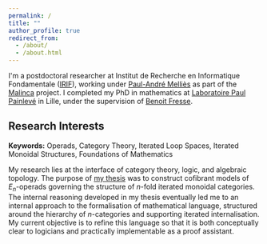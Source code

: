 ```yaml
---
permalink: /
title: ""
author_profile: true
redirect_from: 
  - /about/
  - /about.html
---
```


I'm a postdoctoral researcher at Institut de Recherche en Informatique Fondamentale ([IRIF](https://www.irif.fr/index)), working under [Paul-André Melliès](https://www.irif.fr/~mellies/) as part of the [Malinca](https://malinca.gitlabpages.inria.fr/malinca.gitlab.io/index.html) project. I completed my PhD in mathematics at [Laboratoire Paul Painlevé](https://math.univ-lille.fr) in Lille, under the supervision of [Benoit Fresse](https://pro.univ-lille.fr/benoit-fresse).

## Research Interests 

**Keywords:** Operads, Category Theory, Iterated Loop Spaces, Iterated Monoidal Structures, Foundations of Mathematics

My research lies at the interface of category theory, logic, and algebraic topology. The purpose of [my thesis](https://theses.hal.science/tel-04617115) was to construct cofibrant models of $E_n$-operads governing the structure of $n$-fold iterated monoidal categories. The internal reasoning developed in my thesis eventually led me to an internal approach to the formalisation of mathematical language, structured around the hierarchy of $n$-categories and supporting iterated internalisation. My current objective is to refine this language so that it is both conceptually clear to logicians and practically implementable as a proof assistant. 
